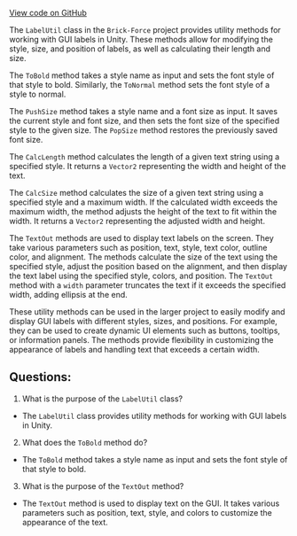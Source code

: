 [View code on GitHub](https://github.com/TieHaxJan/Brick-Force/Assembly-CSharp\LabelUtil.cs)

The `LabelUtil` class in the `Brick-Force` project provides utility methods for working with GUI labels in Unity. These methods allow for modifying the style, size, and position of labels, as well as calculating their length and size.

The `ToBold` method takes a style name as input and sets the font style of that style to bold. Similarly, the `ToNormal` method sets the font style of a style to normal.

The `PushSize` method takes a style name and a font size as input. It saves the current style and font size, and then sets the font size of the specified style to the given size. The `PopSize` method restores the previously saved font size.

The `CalcLength` method calculates the length of a given text string using a specified style. It returns a `Vector2` representing the width and height of the text.

The `CalcSize` method calculates the size of a given text string using a specified style and a maximum width. If the calculated width exceeds the maximum width, the method adjusts the height of the text to fit within the width. It returns a `Vector2` representing the adjusted width and height.

The `TextOut` methods are used to display text labels on the screen. They take various parameters such as position, text, style, text color, outline color, and alignment. The methods calculate the size of the text using the specified style, adjust the position based on the alignment, and then display the text label using the specified style, colors, and position. The `TextOut` method with a `width` parameter truncates the text if it exceeds the specified width, adding ellipsis at the end.

These utility methods can be used in the larger project to easily modify and display GUI labels with different styles, sizes, and positions. For example, they can be used to create dynamic UI elements such as buttons, tooltips, or information panels. The methods provide flexibility in customizing the appearance of labels and handling text that exceeds a certain width.
## Questions: 
 1. What is the purpose of the `LabelUtil` class?
- The `LabelUtil` class provides utility methods for working with GUI labels in Unity.

2. What does the `ToBold` method do?
- The `ToBold` method takes a style name as input and sets the font style of that style to bold.

3. What is the purpose of the `TextOut` method?
- The `TextOut` method is used to display text on the GUI. It takes various parameters such as position, text, style, and colors to customize the appearance of the text.